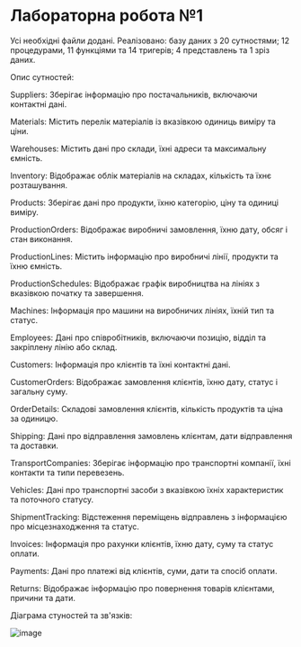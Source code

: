 # Лабораторна робота №1

Усі необхідні файли додані. Реалізовано: базу даних з 20 сутностями; 12 процедурами, 11 функціями та 14 тригерів; 4 представлень та 1 зріз даних.

Опис сутностей:

Suppliers: Зберігає інформацію про постачальників, включаючи контактні дані.

Materials: Містить перелік матеріалів із вказівкою одиниць виміру та ціни.

Warehouses: Містить дані про склади, їхні адреси та максимальну ємність.

Inventory: Відображає облік матеріалів на складах, кількість та їхнє розташування.

Products: Зберігає дані про продукти, їхню категорію, ціну та одиниці виміру.

ProductionOrders: Відображає виробничі замовлення, їхню дату, обсяг і стан виконання.

ProductionLines: Містить інформацію про виробничі лінії, продукти та їхню ємність.

ProductionSchedules: Відображає графік виробництва на лініях з вказівкою початку та завершення.

Machines: Інформація про машини на виробничих лініях, їхній тип та статус.

Employees: Дані про співробітників, включаючи позицію, відділ та закріплену лінію або склад.

Customers: Інформація про клієнтів та їхні контактні дані.

CustomerOrders: Відображає замовлення клієнтів, їхню дату, статус і загальну суму.

OrderDetails: Складові замовлення клієнтів, кількість продуктів та ціна за одиницю.

Shipping: Дані про відправлення замовлень клієнтам, дати відправлення та доставки.

TransportCompanies: Зберігає інформацію про транспортні компанії, їхні контакти та типи перевезень.

Vehicles: Дані про транспортні засоби з вказівкою їхніх характеристик та поточного статусу.

ShipmentTracking: Відстеження переміщень відправлень з інформацією про місцезнаходження та статус.

Invoices: Інформація про рахунки клієнтів, їхню дату, суму та статус оплати.

Payments: Дані про платежі від клієнтів, суми, дати та спосіб оплати.

Returns: Відображає інформацію про повернення товарів клієнтами, причини та дати.

Діаграма стуностей та зв'язків:

![image](https://github.com/user-attachments/assets/a1c35675-cdd4-42e3-a4cf-58e8ea24036e)

